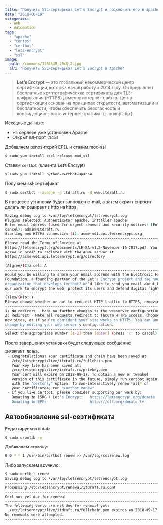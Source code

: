 ```yaml
---
title: "Получить SSL-сертификат Let’s Encrypt и подключить его в Apache для Centos 7"
date: "2018-06-19"
categories: 
  - Web
  - Automation
tags: 
  - "apache"
  - "centos"
  - "certbot"
  - "lets-encrypt"
  - "ssl"
image:
  path: /commons/1382848_75d8_2.jpg
  alt: "Получить SSL-сертификат Let’s Encrypt в Apache"
---
```


> **Let’s Encrypt** — это глобальный некоммерческий центр сертификации, который начал работу в 2014 году. Он предлагает бесплатные криптографические сертификаты для TLS-шифрования (HTTPS) доменов интернет-сайтов. Центр сертификации основан на принципах открытости, автоматизации и бесплатности, чтобы обеспечить безопасность и конфиденциальность интернет-трафика.
{: .prompt-tip }

Исходные данные:  

- На сервере уже установлен Apache
- Открыт ssl-порт (443)

Добавляем репозиторий EPEL и ставим mod-ssl

```sh
$ sudo yum install epel-release mod_ssl
```

Ставим `certbot` (клиента Let’s Encrypt)

```sh
$ sudo yum install python-certbot-apache
```

Получаем ssl-сертификат

```sh
$ sudo certbot --apache -d itdraft.ru -d www.itdraft.ru
```

В процессе установки будет запрошен e-mail, а затем скрипт спросит делать ли редирект в http на https

```sh
Saving debug log to /var/log/letsencrypt/letsencrypt.log
Plugins selected: Authenticator apache, Installer apache
Enter email address (used for urgent renewal and security notices) (Enter 'c' to
cancel): admin@itdraft.ru
Starting new HTTPS connection (1): acme-v01.api.letsencrypt.org
-------------------------------------------------------------------------------
Please read the Terms of Service at
https://letsencrypt.org/documents/LE-SA-v1.2-November-15-2017.pdf. You must
agree in order to register with the ACME server at
https://acme-v01.api.letsencrypt.org/directory
-------------------------------------------------------------------------------
(A)gree/(C)ancel: A
-------------------------------------------------------------------------------
Would you be willing to share your email address with the Electronic Frontier
Foundation, a founding partner of the Let's Encrypt project and the non-profit
organization that develops Certbot? We'd like to send you email about EFF and
our work to encrypt the web, protect its users and defend digital rights.
-------------------------------------------------------------------------------
(Y)es/(N)o: Y
Please choose whether or not to redirect HTTP traffic to HTTPS, removing HTTP access.
-------------------------------------------------------------------------------
1: No redirect - Make no further changes to the webserver configuration.
2: Redirect - Make all requests redirect to secure HTTPS access. Choose this for
new sites, or if you're confident your site works on HTTPS. You can undo this
change by editing your web server's configuration.
-------------------------------------------------------------------------------
Select the appropriate number [1-2] then [enter] (press 'c' to cancel): 2
```

После завершения установки будет следующее сообщение:

```sh
IMPORTANT NOTES:
 - Congratulations! Your certificate and chain have been saved at:
   /etc/letsencrypt/live/itdraft.ru/fullchain.pem
   Your key file has been saved at:
   /etc/letsencrypt/live/itdraft.ru/privkey.pem
   Your cert will expire on 2018-09-17. To obtain a new or tweaked
   version of this certificate in the future, simply run certbot again
   with the "certonly" option. To non-interactively renew *all* of
   your certificates, run "certbot renew"
 - If you like Certbot, please consider supporting our work by:
   Donating to ISRG / Let's Encrypt:   https://letsencrypt.org/donate
   Donating to EFF:                    https://eff.org/donate-le
```

## Автообновление ssl-сертификата

Редактируем crontab:

```sh
$ sudo crontab -e
```

Добавляем строчку:

```sh
0 0 * * 1 /usr/bin/certbot renew >> /var/log/sslrenew.log
```

Либо запускаем вручную:

```sh
$ sudo certbot renew
Saving debug log to /var/log/letsencrypt/letsencrypt.log
-------------------------------------------------------------------------------
Processing /etc/letsencrypt/renewal/itdraft.ru.conf
-------------------------------------------------------------------------------
Cert not yet due for renewal
-------------------------------------------------------------------------------
The following certs are not due for renewal yet:
  /etc/letsencrypt/live/itdraft.ru/fullchain.pem expires on 2018-09-17 (skipped)
No renewals were attempted.
-------------------------------------------------------------------------------
```
